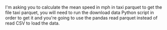 I'm asking you to calculate the mean speed in mph in taxi parquet to get the file taxi parquet, you will need to run the download data Python script in order to get it and you're going to use the pandas read parquet instead of read CSV to load the data.